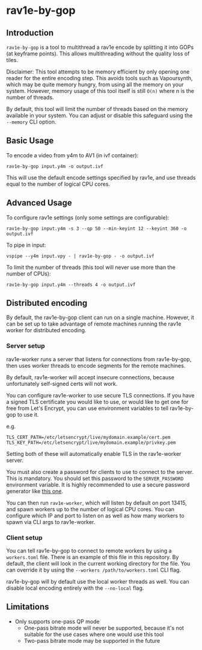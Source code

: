 # rav1e-by-gop

## Introduction

`rav1e-by-gop` is a tool to multithread a rav1e encode
by splitting it into GOPs (at keyframe points).
This allows multithreading without the quality loss of tiles.

Disclaimer: This tool attempts to be memory efficient
by only opening one reader for the entire encoding step.
This avoids tools such as Vapoursynth,
which may be quite memory hungry,
from using all the memory on your system.
However, memory usage of this tool itself
is still `O(n)` where n is the number of threads.

By default, this tool will limit the number of threads
based on the memory available in your system.
You can adjust or disable this safeguard using the
`--memory` CLI option.

## Basic Usage

To encode a video from y4m to AV1 (in ivf container):

`rav1e-by-gop input.y4m -o output.ivf`

This will use the default encode settings specified by rav1e,
and use threads equal to the number of logical CPU cores.

## Advanced Usage

To configure rav1e settings (only some settings are configurable):

`rav1e-by-gop input.y4m -s 3 --qp 50 --min-keyint 12 --keyint 360 -o output.ivf`

To pipe in input:

`vspipe --y4m input.vpy - | rav1e-by-gop - -o output.ivf`

To limit the number of threads
(this tool will never use more than the number of CPUs):

`rav1e-by-gop input.y4m --threads 4 -o output.ivf`

## Distributed encoding

By default, the rav1e-by-gop client can run on a single machine.
However, it can be set up to take advantage of remote machines
running the rav1e worker for distributed encoding.

### Server setup

rav1e-worker runs a server that listens for connections from rav1e-by-gop,
then uses worker threads to encode segments for the remote machines.

By default, rav1e-worker will accept insecure connections,
because unfortunately self-signed certs will not work.

You can configure rav1e-worker to use secure TLS connections.
If you have a signed TLS certificate you would like to use,
or would like to get one for free from Let's Encrypt,
you can use environment variables to tell rav1e-by-gop to use it.

e.g.

```
TLS_CERT_PATH=/etc/letsencrypt/live/mydomain.example/cert.pem
TLS_KEY_PATH=/etc/letsencrypt/live/mydomain.example/privkey.pem
```

Setting both of these will automatically enable TLS in the rav1e-worker server.

You must also create a password for clients to use to connect to the server.
This is mandatory. You should set this password to the `SERVER_PASSWORD` environment variable.
It is highly recommended to use a secure password generator like [this one](https://correcthorsebatterystaple.net/).

You can then run `rav1e-worker`, which will listen by default on port 13415,
and spawn workers up to the number of logical CPU cores.
You can configure which IP and port to listen on as well as how many workers
to spawn via CLI args to rav1e-worker.

### Client setup

You can tell rav1e-by-gop to connect to remote workers by using a `workers.toml` file.
There is an example of this file in this repository.
By default, the client will look in the current working directory for the file.
You can override it by using the `--workers /path/to/workers.toml` CLI flag.

rav1e-by-gop will by default use the local worker threads as well.
You can disable local encoding entirely with the `--no-local` flag.

## Limitations

- Only supports one-pass QP mode
  - One-pass bitrate mode will never be supported,
    because it's not suitable for the use cases where one would use this tool
  - Two-pass bitrate mode may be supported in the future
